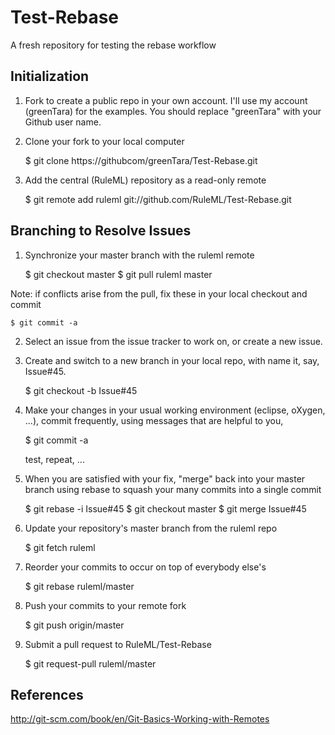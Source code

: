 Test-Rebase
===========

A fresh repository for testing the rebase workflow

Initialization
--------------
1. Fork to create a public repo in your own account. I'll use my account (greenTara) for the examples. You should replace "greenTara" with your Github user name.

2. Clone your fork to your local computer

    $ git clone https://githubcom/greenTara/Test-Rebase.git


3. Add the central (RuleML) repository as a read-only remote

    $ git remote add ruleml git://github.com/RuleML/Test-Rebase.git

Branching to Resolve Issues
---------------------------
1. Synchronize your master branch with the ruleml remote

    $ git checkout master
    $ git pull ruleml master
    
Note: if conflicts arise from the pull, fix these in your local checkout and commit

    $ git commit -a    
    
2. Select an issue from the issue tracker to work on, or create a new issue.

3. Create and switch to a new branch in your local repo, with name it, say, Issue#45.

    $ git checkout -b Issue#45 

4. Make your changes in your usual working environment (eclipse, oXygen, ...),
   commit frequently, using messages that are helpful to you, 
   
   $ git commit -a
   
   test, repeat, ...
   
5. When you are satisfied with your fix, "merge" back into your master branch
using rebase to squash your many commits into a single commit

    $ git rebase -i Issue#45
    $ git checkout master
    $ git merge Issue#45

6. Update your repository's master branch from the ruleml repo

    $ git fetch ruleml
    
7. Reorder your commits to occur on top of everybody else's

    $ git rebase ruleml/master
    
8. Push your commits to your remote fork

    $ git push origin/master
    
9. Submit a pull request to RuleML/Test-Rebase

    $ git request-pull ruleml/master
                 
References
----------
http://git-scm.com/book/en/Git-Basics-Working-with-Remotes     

